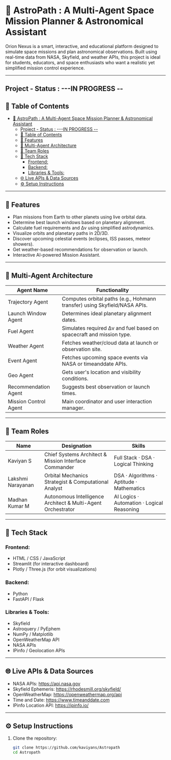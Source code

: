 # 🚀 AstroPath : A Multi-Agent Space Mission Planner & Astronomical Assistant

Orion Nexus is a smart, interactive, and educational platform designed to simulate space missions and plan astronomical observations. Built using real-time data from NASA, Skyfield, and weather APIs, this project is ideal for students, educators, and space enthusiasts who want a realistic yet simplified mission control experience.

---

## Project - Status : ---IN PROGRESS --

## 🌌 Table of Contents

- [🚀 AstroPath : A Multi-Agent Space Mission Planner \& Astronomical Assistant](#-astropath--a-multi-agent-space-mission-planner--astronomical-assistant)
  - [Project - Status : ---IN PROGRESS --](#project---status-----in-progress---)
  - [🌌 Table of Contents](#-table-of-contents)
  - [🔭 Features](#-features)
  - [🤖 Multi-Agent Architecture](#-multi-agent-architecture)
  - [🧠 Team Roles](#-team-roles)
  - [🧰 Tech Stack](#-tech-stack)
    - [Frontend:](#frontend)
    - [Backend:](#backend)
    - [Libraries \& Tools:](#libraries--tools)
  - [🌐 Live APIs \& Data Sources](#-live-apis--data-sources)
  - [⚙️ Setup Instructions](#️-setup-instructions)

---

## 🔭 Features

- Plan missions from Earth to other planets using live orbital data.
- Determine best launch windows based on planetary alignment.
- Calculate fuel requirements and Δv using simplified astrodynamics.
- Visualize orbits and planetary paths in 2D/3D.
- Discover upcoming celestial events (eclipses, ISS passes, meteor showers).
- Get weather-based recommendations for observation or launch.
- Interactive AI-powered Mission Assistant.

---

## 🤖 Multi-Agent Architecture

| Agent Name             | Functionality                                                                 |
|------------------------|-------------------------------------------------------------------------------|
| Trajectory Agent       | Computes orbital paths (e.g., Hohmann transfer) using Skyfield/NASA APIs.    |
| Launch Window Agent    | Determines ideal planetary alignment dates.                                  |
| Fuel Agent             | Simulates required Δv and fuel based on spacecraft and mission type.         |
| Weather Agent          | Fetches weather/cloud data at launch or observation site.                    |
| Event Agent            | Fetches upcoming space events via NASA or timeanddate APIs.                  |
| Geo Agent              | Gets user's location and visibility conditions.                              |
| Recommendation Agent   | Suggests best observation or launch times.                                   |
| Mission Control Agent  | Main coordinator and user interaction manager.                               |

---

## 🧠 Team Roles

| Name               | Designation                                                   | Skills                                      |
|--------------------|---------------------------------------------------------------|---------------------------------------------|
| Kaviyan S          | Chief Systems Architect & Mission Interface Commander         | Full Stack · DSA · Logical Thinking         |
| Lakshmi Narayanan  | Orbital Mechanics Strategist & Computational Analyst          | DSA · Algorithms · Aptitude · Mathematics   |
| Madhan Kumar M     | Autonomous Intelligence Architect & Multi-Agent Orchestrator  | AI Logics · Automation · Logical Reasoning  |

---

## 🧰 Tech Stack

### Frontend:
- HTML / CSS / JavaScript
- Streamlit (for interactive dashboard)
- Plotly / Three.js (for orbit visualizations)

### Backend:
- Python
- FastAPI / Flask

### Libraries & Tools:
- Skyfield
- Astroquery / PyEphem
- NumPy / Matplotlib
- OpenWeatherMap API
- NASA APIs
- IPinfo / Geolocation APIs

---

## 🌐 Live APIs & Data Sources

- NASA APIs: https://api.nasa.gov
- Skyfield Ephemeris: https://rhodesmill.org/skyfield/
- OpenWeatherMap: https://openweathermap.org/api
- Time and Date: https://www.timeanddate.com
- IPinfo Location API: https://ipinfo.io/

---

## ⚙️ Setup Instructions

1. Clone the repository:
   ```bash
   git clone https://github.com/kaviyans/Astropath
   cd Astropath
